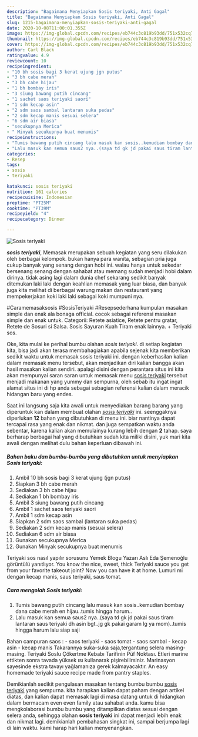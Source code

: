 ```yaml
---
description: "Bagaimana Menyiapkan Sosis teriyaki, Anti Gagal"
title: "Bagaimana Menyiapkan Sosis teriyaki, Anti Gagal"
slug: 1215-bagaimana-menyiapkan-sosis-teriyaki-anti-gagal
date: 2020-10-08T11:00:01.355Z
image: https://img-global.cpcdn.com/recipes/eb744c3c819b93dd/751x532cq70/sosis-teriyaki-foto-resep-utama.jpg
thumbnail: https://img-global.cpcdn.com/recipes/eb744c3c819b93dd/751x532cq70/sosis-teriyaki-foto-resep-utama.jpg
cover: https://img-global.cpcdn.com/recipes/eb744c3c819b93dd/751x532cq70/sosis-teriyaki-foto-resep-utama.jpg
author: Carl Black
ratingvalue: 4.9
reviewcount: 10
recipeingredient:
- "10 bh sosis bagi 3 kerat ujung jgn putus"
- "3 bh cabe merah"
- "3 bh cabe hijau"
- "1 bh bombay iris"
- "3 siung bawang putih cincang"
- "1 sachet saos teriyaki saori"
- "1 sdm kecap asin"
- "2 sdm saos sambal lantaran suka pedas"
- "2 sdm kecap manis sesuai selera"
- "6 sdm air biasa"
- "secukupnya Merica"
- " Minyak secukupnya buat menumis"
recipeinstructions:
- "Tumis bawang putih cincang lalu masuk kan sosis..kemudian bombay dana cabe merah en hijau..tumis hingga harum.."
- "Lalu masuk kan semua saus2 nya..(saya td gk jd pakai saus tiram lantaran saus teriyaki dh asin bgt..jg gk pakai garam lg ya mom)..tumis hingga harum lalu siap saji"
categories:
- Resep
tags:
- sosis
- teriyaki

katakunci: sosis teriyaki 
nutrition: 161 calories
recipecuisine: Indonesian
preptime: "PT25M"
cooktime: "PT39M"
recipeyield: "4"
recipecategory: Dinner

---
```



![Sosis teriyaki](https://img-global.cpcdn.com/recipes/eb744c3c819b93dd/751x532cq70/sosis-teriyaki-foto-resep-utama.jpg)

<b><i>sosis teriyaki</i></b>, Memasak merupakan sebuah kegiatan yang seru dilakukan oleh berbagai kelompok. bukan hanya para wanita, sebagian pria juga cukup banyak yang senang dengan hobi ini. walau hanya untuk sekedar bersenang senang dengan sahabat atau memang sudah menjadi hobi dalam dirinya. tidak asing lagi dalam dunia chef sekarang sedikit banyak ditemukan laki laki dengan keahlian memasak yang luar biasa, dan banyak juga kita melihat di berbagai warung makan dan restaurant yang mempekerjakan koki laki laki sebagai koki mumpuni nya.

#Caramemasaksosis #SosisTeriyaki #Resepsederhana kumpulan masakan simple dan enak ala bonaga official. cocok sebagai referensi masakan simple dan enak untuk. Categorii: Retete asiatice, Retete pentru gratar, Retete de Sosuri si Salsa. Sosis Sayuran Kuah Tiram enak lainnya. + Teriyaki sos.

Oke, kita mulai ke perihal bumbu olahan <i>sosis teriyaki</i>. di setiap kegiatan kita, bisa jadi akan terasa membahagiakan apabila sejenak kita memberikan sedikit waktu untuk memasak sosis teriyaki ini. dengan keberhasilan kalian dalam memasak menu tersebut, akan menjadikan diri kalian bangga akan hasil masakan kalian sendiri. apalagi disini dengan perantara situs ini kita akan mempunyai saran saran untuk memasak menu <u>sosis teriyaki</u> tersebut menjadi makanan yang yummy dan sempurna, oleh sebab itu ingat ingat alamat situs ini di hp anda sebagai sebagian referensi kalian dalam meracik hidangan baru yang endes.


Saat ini langsung saja kita awali untuk menyediakan barang barang yang diperuntuk kan dalam membuat olahan <u><i>sosis teriyaki</i></u> ini. seenggaknya diperlukan <b>12</b> bahan yang dibutuhkan di menu ini. biar nantinya dapat tercapai rasa yang enak dan nikmat. dan juga sempatkan waktu anda sebentar, karena kalian akan memulainya kurang lebih dengan <b>2</b> tahap. saya berharap berbagai hal yang dibutuhkan sudah kita miliki disini, yuk mari kita awali dengan melihat dulu bahan keperluan dibawah ini.

<!--inarticleads1-->

##### Bahan baku dan bumbu-bumbu yang dibutuhkan untuk menyiapkan Sosis teriyaki:

1. Ambil 10 bh sosis bagi 3 kerat ujung (jgn putus)
1. Siapkan 3 bh cabe merah
1. Sediakan 3 bh cabe hijau
1. Sediakan 1 bh bombay iris
1. Ambil 3 siung bawang putih cincang
1. Ambil 1 sachet saos teriyaki saori
1. Ambil 1 sdm kecap asin
1. Siapkan 2 sdm saos sambal (lantaran suka pedas)
1. Sediakan 2 sdm kecap manis (sesuai selera)
1. Sediakan 6 sdm air biasa
1. Gunakan secukupnya Merica
1. Gunakan  Minyak secukupnya buat menumis


Teriyaki sos nasıl yapılır sorusunu Yemek Blogu Yazarı Aslı Eda Şemenoğlu görüntülü yanıtlıyor. You know the nice, sweet, thick Teriyaki sauce you get from your favorite takeout joint? Now you can have it at home. Lumuri mi dengan kecap manis, saus teriyaki, saus tomat. 

<!--inarticleads2-->

##### Cara mengolah Sosis teriyaki:

1. Tumis bawang putih cincang lalu masuk kan sosis..kemudian bombay dana cabe merah en hijau..tumis hingga harum..
1. Lalu masuk kan semua saus2 nya..(saya td gk jd pakai saus tiram lantaran saus teriyaki dh asin bgt..jg gk pakai garam lg ya mom)..tumis hingga harum lalu siap saji


Bahan campuran saos : - saos teriyaki - saos tomat - saos sambal - kecap asin - kecap manis Takarannya suka-suka saja,tergantung selera masing-masing. Teriyaki Soslu Çökertme Kebabı Tarifinin Püf Noktası. Etleri marine ettikten sonra tavada yüksek ısı kullanarak pişirebilirsiniz. Marinasyon sayesinde ekstra tavayı yağlamanıza gerek kalmayacaktır. An easy homemade teriyaki sauce recipe made from pantry staples. 

Demikianlah sedikit pengulasan masakan tentang bumbu bumbu <u>sosis teriyaki</u> yang sempurna. kita harapkan kalian dapat paham dengan artikel diatas, dan kalian dapat memasak lagi di masa datang untuk di hidangkan dalam bermacam even even family atau sahabat anda. kamu bisa mengkolaborasi bumbu bumbu yang ditampilkan diatas sesuai dengan selera anda, sehingga olahan <b>sosis teriyaki</b> ini dapat menjadi lebih enak dan nikmat lagi. demikianlah pembahasan singkat ini, sampai berjumpa lagi di lain waktu. kami harap hari kalian menyenangkan.
